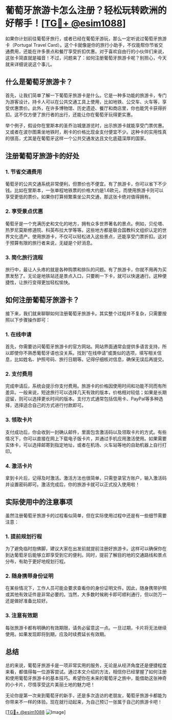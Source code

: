 # 葡萄牙旅游卡怎么注册？轻松玩转欧洲的好帮手！[[TG💪+ @esim1088](https://t.me/s/esim1088)]

如果你计划前往葡萄牙旅行，或者已经在葡萄牙游玩，那么一定听说过葡萄牙旅游卡（Portugal Travel Card）。这个卡就像是你的旅行小助手，不仅能帮你节省交通费用，还能在许多景点和餐厅享受折扣优惠。对于喜欢自由行的小伙伴们来说，这张卡简直就是福音！不过，问题来了：如何注册葡萄牙旅游卡呢？别担心，今天就来详细说说这个事儿。

## 什么是葡萄牙旅游卡？

首先，让我们简单了解一下葡萄牙旅游卡是什么。它是一种多功能的旅游卡，专门为游客设计。持卡人可以在公共交通工具上使用，比如地铁、公交车、火车等，享受优惠票价。此外，在许多博物馆、历史遗迹、餐厅和商店里，你也能凭卡获得折扣。这不仅方便了旅行者的出行，还能让你在葡萄牙玩得更实惠。

举个例子，假设你在里斯本的圣乔治城堡游览时，出示旅游卡就能享受门票优惠。又或者在波尔图乘坐地铁时，刷卡的价格比现金支付便宜不少。这种卡的实用性真的很高，尤其是在葡萄牙这样一个公共交通发达且文化底蕴深厚的国家。

## 注册葡萄牙旅游卡的好处

### 1. 节省交通费用

葡萄牙的公共交通系统非常便利，但票价也不便宜。有了旅游卡，你可以省下不少钱。比如在里斯本，一张单程地铁票的价格大约是1.6欧元，而使用旅游卡则可以享受更低的票价。如果你打算频繁乘坐公共交通，那这张卡绝对值得拥有。

### 2. 享受景点优惠

葡萄牙是一个充满历史和文化的地方，拥有众多世界著名的景点。例如，贝伦塔、热罗尼莫斯修道院、科英布拉大学等等。这些地方都是联合国教科文组织认定的世界文化遗产。使用旅游卡，不仅可以轻松进入这些景点，还能享受门票折扣。这对于预算有限的旅行者来说，无疑是个好消息。

### 3. 简化旅行流程

旅行中，最让人头疼的就是各种购票和排队的问题。有了旅游卡，你就不用再为买票发愁了。无论是地铁站还是景点入口，只要刷一下卡，就可以快速通行。这种便捷性，让旅行变得更加轻松愉快。

## 如何注册葡萄牙旅游卡？

接下来，我们就来聊聊如何注册葡萄牙旅游卡。其实整个过程并不复杂，只需要按照以下步骤操作即可：

### 1. 在线申请

首先，你需要访问葡萄牙旅游卡的官方网站。网站界面通常会提供多语言支持，所以即使你不熟悉葡萄牙语也没关系。找到“在线申请”或类似的选项，填写相关信息，比如姓名、护照号码、旅行日期等。记得仔细核对信息，确保无误后再提交。

### 2. 支付费用

完成申请后，系统会提示你支付费用。旅游卡的价格因使用时间和功能不同而有所差异。一般来说，短途旅行可以选择几天有效的版本，价格相对较低；如果是长期逗留，则可以选择更长时间的版本。支付方式通常包括信用卡、PayPal等多种选择，选择适合自己的方式进行付款即可。

### 3. 领取卡片

支付成功后，你会收到一封确认邮件，里面包含激活码以及领取卡片的方式。有些情况下，你可以直接在网上下载电子版卡片，并通过手机应用激活使用。如果需要实体卡，可以选择邮寄到指定地址，或者在机场、火车站等地的自助机器上自行打印。

### 4. 激活卡片

拿到卡片后，记得及时激活。激活方法也很简单，只需登录官方账户，输入激活码并设置密码即可。激活完成后，你的旅游卡就可以正式投入使用啦！

## 实际使用中的注意事项

虽然注册葡萄牙旅游卡的过程看似简单，但在实际使用过程中还是有一些细节需要注意：

### 1. 提前规划行程

为了避免临时抱佛脚，建议大家在出发前就提前注册好旅游卡。这样可以确保你在到达葡萄牙后能够立即享受到它的便利。同时，提前了解目的地的交通路线和景点分布，有助于更好地规划行程。

### 2. 随身携带身份证明

在某些情况下，工作人员可能会要求查看你的身份证明文件。因此，随身携带护照或其他有效证件是非常必要的。当然，大多数时候刷卡即可顺利通行，但以防万一还是做好准备比较好。

### 3. 注意有效期

每张旅游卡都有明确的有效期限，请务必留意这一点。一旦过期，卡片将无法继续使用。如果发现即将到期，应及时续费延长有效期。

## 总结

总的来说，葡萄牙旅游卡是一项非常实用的服务，无论是从经济角度还是便捷程度来看，都值得每一位游客尝试。通过本文介绍的方法，相信你已经掌握了如何注册和使用葡萄牙旅游卡的基本技巧。希望你在未来的葡萄牙之旅中，能借助这张神奇的小卡片，尽情享受这片美丽土地的魅力吧！

无论你是第一次来到葡萄牙的新手，还是多次造访的老朋友，葡萄牙旅游卡都能为你带来不一样的体验。现在就行动起来，为自己预订一张属于自己的旅游卡吧！

[[TG💪+ @esim1088](https://t.me/s/esim1088) ![Image](https://i.postimg.cc/4NQfJmqS/Snipaste-2025-05-13-00-14-12.png)]